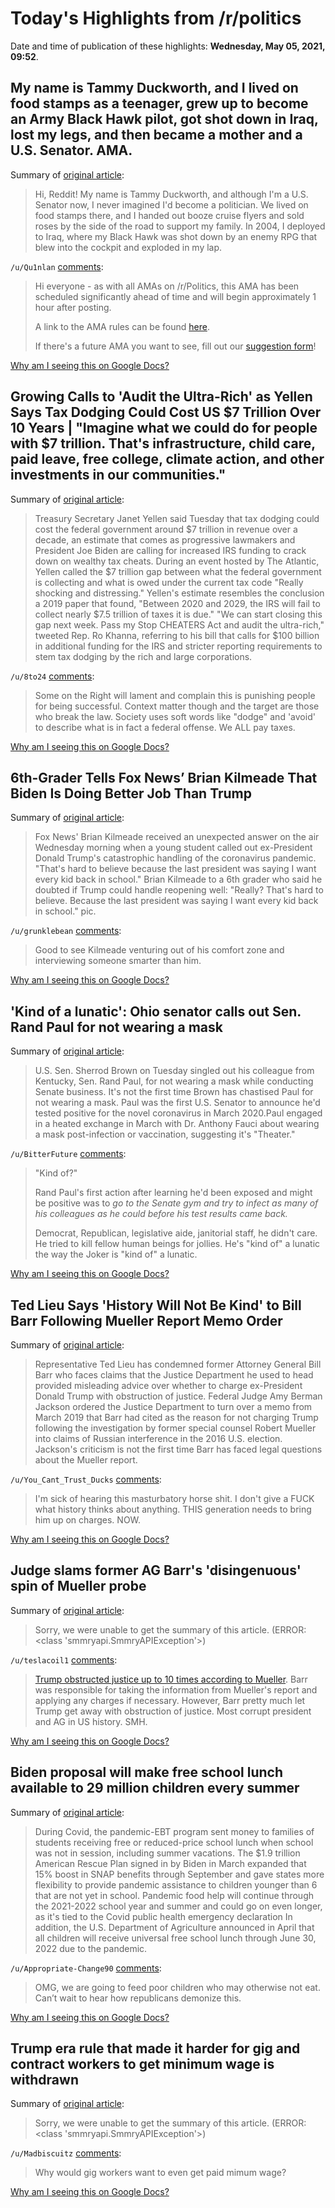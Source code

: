 # Today's Highlights from /r/politics

Date and time of publication of these highlights: **Wednesday, May 05, 2021, 09:52**.

## My name is Tammy Duckworth, and I lived on food stamps as a teenager, grew up to become an Army Black Hawk pilot, got shot down in Iraq, lost my legs, and then became a mother and a U.S. Senator. AMA.

Summary of [original article](https://www.reddit.com/r/politics/comments/n5jeio/my_name_is_tammy_duckworth_and_i_lived_on_food/):

> Hi, Reddit! My name is Tammy Duckworth, and although I'm a U.S. Senator now, I never imagined I'd become a politician. We lived on food stamps there, and I handed out booze cruise flyers and sold roses by the side of the road to support my family. In 2004, I deployed to Iraq, where my Black Hawk was shot down by an enemy RPG that blew into the cockpit and exploded in my lap.

`/u/Qu1nlan` [comments](https://www.reddit.com/r/politics/comments/n5jeio/my_name_is_tammy_duckworth_and_i_lived_on_food/):

> Hi everyone - as with all AMAs on /r/Politics, this AMA has been scheduled significantly ahead of time and will begin approximately 1 hour after posting.
> 
> A link to the AMA rules can be found [here](http://www.reddit.com/r/politics/wiki/ama).
> 
> If there's a future AMA you want to see, fill out our [suggestion form](https://docs.google.com/forms/u/2/d/e/1FAIpQLSdPb-2CtL2lIsMo9xOvs6sdQGDymyZ29seWyQsNTJy1oxPthw/viewform?usp=sf_link)!

[Why am I seeing this on Google Docs?](https://docs.google.com/document/d/1Dc6We63vOXIZsc0op-Bt4abqkYjXzOigalQqFxmvvbM/edit?usp=sharing)

## Growing Calls to 'Audit the Ultra-Rich' as Yellen Says Tax Dodging Could Cost US $7 Trillion Over 10 Years | "Imagine what we could do for people with $7 trillion. That's infrastructure, child care, paid leave, free college, climate action, and other investments in our communities."

Summary of [original article](https://www.commondreams.org/news/2021/05/05/growing-calls-audit-ultra-rich-yellen-says-tax-dodging-could-cost-us-7-trillion-over):

> Treasury Secretary Janet Yellen said Tuesday that tax dodging could cost the federal government around $7 trillion in revenue over a decade, an estimate that comes as progressive lawmakers and President Joe Biden are calling for increased IRS funding to crack down on wealthy tax cheats. During an event hosted by The Atlantic, Yellen called the $7 trillion gap between what the federal government is collecting and what is owed under the current tax code "Really shocking and distressing." Yellen's estimate resembles the conclusion a 2019 paper that found, "Between 2020 and 2029, the IRS will fail to collect nearly $7.5 trillion of taxes it is due." "We can start closing this gap next week. Pass my Stop CHEATERS Act and audit the ultra-rich," tweeted Rep. Ro Khanna, referring to his bill that calls for $100 billion in additional funding for the IRS and stricter reporting requirements to stem tax dodging by the rich and large corporations.

`/u/8to24` [comments](https://www.reddit.com/r/politics/comments/n5cj6l/growing_calls_to_audit_the_ultrarich_as_yellen/):

> Some on the Right will lament and complain this is punishing people for being successful. Context matter though and the target are those who break the law. Society uses soft words like "dodge" and 'avoid' to describe what is in fact a federal offense. We ALL pay taxes.

[Why am I seeing this on Google Docs?](https://docs.google.com/document/d/1Dc6We63vOXIZsc0op-Bt4abqkYjXzOigalQqFxmvvbM/edit?usp=sharing)

## 6th-Grader Tells Fox News’ Brian Kilmeade That Biden Is Doing Better Job Than Trump

Summary of [original article](https://www.huffpost.com/entry/brian-kilmeade-sixth-grader-trump-biden_n_609296a1e4b04620270e5b43):

> Fox News' Brian Kilmeade received an unexpected answer on the air Wednesday morning when a young student called out ex-President Donald Trump's catastrophic handling of the coronavirus pandemic. "That's hard to believe because the last president was saying I want every kid back in school." Brian Kilmeade to a 6th grader who said he doubted if Trump could handle reopening well: "Really? That's hard to believe. Because the last president was saying I want every kid back in school." pic.

`/u/grunklebean` [comments](https://www.reddit.com/r/politics/comments/n5hovh/6thgrader_tells_fox_news_brian_kilmeade_that/):

> Good to see Kilmeade venturing out of his comfort zone and interviewing someone smarter than him.

[Why am I seeing this on Google Docs?](https://docs.google.com/document/d/1Dc6We63vOXIZsc0op-Bt4abqkYjXzOigalQqFxmvvbM/edit?usp=sharing)

## 'Kind of a lunatic': Ohio senator calls out Sen. Rand Paul for not wearing a mask

Summary of [original article](https://www.courier-journal.com/story/news/politics/rand-paul/2021/05/04/ohio-senator-calls-out-kentucky-senator-rand-paul-not-wearing-mask/4947387001):

> U.S. Sen. Sherrod Brown on Tuesday singled out his colleague from Kentucky, Sen. Rand Paul, for not wearing a mask while conducting Senate business. It's not the first time Brown has chastised Paul for not wearing a mask. Paul was the first U.S. Senator to announce he'd tested positive for the novel coronavirus in March 2020.Paul engaged in a heated exchange in March with Dr. Anthony Fauci about wearing a mask post-infection or vaccination, suggesting it's "Theater."

`/u/BitterFuture` [comments](https://www.reddit.com/r/politics/comments/n5coq8/kind_of_a_lunatic_ohio_senator_calls_out_sen_rand/):

> "Kind of?"
> 
> Rand Paul's first action after learning he'd been exposed and might be positive was to *go to the Senate gym and try to infect as many of his colleagues as he could before his test results came back.*
> 
> Democrat, Republican, legislative aide, janitorial staff, he didn't care. He tried to kill fellow human beings for jollies. He's "kind of" a lunatic the way the Joker is "kind of" a lunatic.

[Why am I seeing this on Google Docs?](https://docs.google.com/document/d/1Dc6We63vOXIZsc0op-Bt4abqkYjXzOigalQqFxmvvbM/edit?usp=sharing)

## Ted Lieu Says 'History Will Not Be Kind' to Bill Barr Following Mueller Report Memo Order

Summary of [original article](https://www.newsweek.com/william-barr-ted-lieu-mueller-inquiry-justice-department-memo-history-1588728):

> Representative Ted Lieu has condemned former Attorney General Bill Barr who faces claims that the Justice Department he used to head provided misleading advice over whether to charge ex-President Donald Trump with obstruction of justice. Federal Judge Amy Berman Jackson ordered the Justice Department to turn over a memo from March 2019 that Barr had cited as the reason for not charging Trump following the investigation by former special counsel Robert Mueller into claims of Russian interference in the 2016 U.S. election. Jackson's criticism is not the first time Barr has faced legal questions about the Mueller report.

`/u/You_Cant_Trust_Ducks` [comments](https://www.reddit.com/r/politics/comments/n5ba9w/ted_lieu_says_history_will_not_be_kind_to_bill/):

> I'm sick of hearing this masturbatory horse shit. I don't give a FUCK what history thinks about anything. THIS generation needs to bring him up on charges. NOW.

[Why am I seeing this on Google Docs?](https://docs.google.com/document/d/1Dc6We63vOXIZsc0op-Bt4abqkYjXzOigalQqFxmvvbM/edit?usp=sharing)

## Judge slams former AG Barr's 'disingenuous' spin of Mueller probe

Summary of [original article](https://www.msnbc.com/morning-joe/watch/judge-slams-former-ag-barr-s-disingenuous-spin-of-mueller-probe-111368773875):

> Sorry, we were unable to get the summary of this article. (ERROR: <class 'smmryapi.SmmryAPIException'>)

`/u/teslacoil1` [comments](https://www.reddit.com/r/politics/comments/n5ejq7/judge_slams_former_ag_barrs_disingenuous_spin_of/):

> [Trump obstructed justice up to 10 times according to Mueller](https://apnews.com/article/north-america-donald-trump-ap-top-news-elections-james-comey-e0d125d737be4a21a81bec3d9f1dffd8).  Barr was responsible for taking the information from Mueller's report and applying any charges if necessary.  However, Barr pretty much let Trump get away with obstruction of justice.  Most corrupt president and AG in US history.  SMH.

[Why am I seeing this on Google Docs?](https://docs.google.com/document/d/1Dc6We63vOXIZsc0op-Bt4abqkYjXzOigalQqFxmvvbM/edit?usp=sharing)

## Biden proposal will make free school lunch available to 29 million children every summer

Summary of [original article](https://www.cnbc.com/2021/05/05/biden-plan-will-make-free-meals-available-to-children-every-summer.html):

> During Covid, the pandemic-EBT program sent money to families of students receiving free or reduced-price school lunch when school was not in session, including summer vacations. The $1.9 trillion American Rescue Plan signed in by Biden in March expanded that 15% boost in SNAP benefits through September and gave states more flexibility to provide pandemic assistance to children younger than 6 that are not yet in school. Pandemic food help will continue through the 2021-2022 school year and summer and could go on even longer, as it's tied to the Covid public health emergency declaration In addition, the U.S. Department of Agriculture announced in April that all children will receive universal free school lunch through June 30, 2022 due to the pandemic.

`/u/Appropriate-Change90` [comments](https://www.reddit.com/r/politics/comments/n5hasu/biden_proposal_will_make_free_school_lunch/):

> OMG, we are going to feed poor children who may otherwise not eat. Can’t wait to hear how republicans demonize this.

[Why am I seeing this on Google Docs?](https://docs.google.com/document/d/1Dc6We63vOXIZsc0op-Bt4abqkYjXzOigalQqFxmvvbM/edit?usp=sharing)

## Trump era rule that made it harder for gig and contract workers to get minimum wage is withdrawn

Summary of [original article](https://www.washingtonpost.com/business/2021/05/05/biden-labor-independent-contractors-gig/):

> Sorry, we were unable to get the summary of this article. (ERROR: <class 'smmryapi.SmmryAPIException'>)

`/u/Madbiscuitz` [comments](https://www.reddit.com/r/politics/comments/n5fmse/trump_era_rule_that_made_it_harder_for_gig_and/):

> Why would gig workers want to even get paid mimum wage?

[Why am I seeing this on Google Docs?](https://docs.google.com/document/d/1Dc6We63vOXIZsc0op-Bt4abqkYjXzOigalQqFxmvvbM/edit?usp=sharing)

